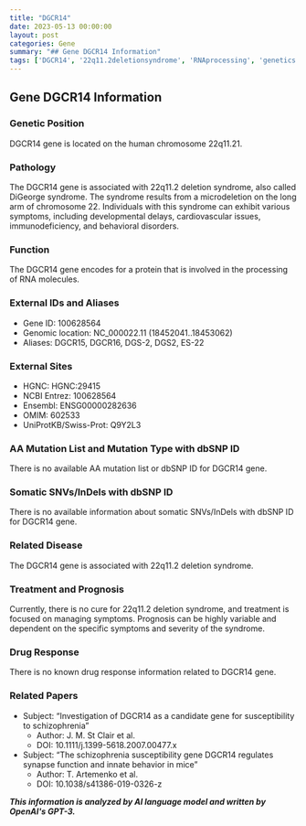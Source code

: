 ```yaml
---
title: "DGCR14"
date: 2023-05-13 00:00:00
layout: post
categories: Gene
summary: "## Gene DGCR14 Information"
tags: ['DGCR14', '22q11.2deletionsyndrome', 'RNAprocessing', 'genetics', 'microdeletion', 'DiGeorgesyndrome', 'treatment', 'prognosis']
---
```


## Gene DGCR14 Information

### Genetic Position
DGCR14 gene is located on the human chromosome 22q11.21.

### Pathology
The DGCR14 gene is associated with 22q11.2 deletion syndrome, also called DiGeorge syndrome. The syndrome results from a microdeletion on the long arm of chromosome 22. Individuals with this syndrome can exhibit various symptoms, including developmental delays, cardiovascular issues, immunodeficiency, and behavioral disorders.

### Function
The DGCR14 gene encodes for a protein that is involved in the processing of RNA molecules.

### External IDs and Aliases
- Gene ID: 100628564
- Genomic location: NC_000022.11 (18452041..18453062)
- Aliases: DGCR15, DGCR16, DGS-2, DGS2, ES-22

### External Sites
- HGNC: HGNC:29415
- NCBI Entrez: 100628564
- Ensembl: ENSG00000282636
- OMIM: 602533
- UniProtKB/Swiss-Prot: Q9Y2L3

### AA Mutation List and Mutation Type with dbSNP ID
There is no available AA mutation list or dbSNP ID for DGCR14 gene.

### Somatic SNVs/InDels with dbSNP ID
There is no available information about somatic SNVs/InDels with dbSNP ID for DGCR14 gene.

### Related Disease
The DGCR14 gene is associated with 22q11.2 deletion syndrome.

### Treatment and Prognosis
Currently, there is no cure for 22q11.2 deletion syndrome, and treatment is focused on managing symptoms. Prognosis can be highly variable and dependent on the specific symptoms and severity of the syndrome.

### Drug Response
There is no known drug response information related to DGCR14 gene.

### Related Papers
- Subject: “Investigation of DGCR14 as a candidate gene for susceptibility to schizophrenia” 
  - Author: J. M. St Clair et al.
  - DOI: 10.1111/j.1399-5618.2007.00477.x
- Subject: “The schizophrenia susceptibility gene DGCR14 regulates synapse function and innate behavior in mice” 
  - Author: T. Artemenko et al.
  - DOI: 10.1038/s41386-019-0326-z

**_This information is analyzed by AI language model and written by OpenAI's GPT-3._**